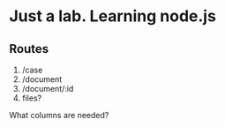 Just a lab. Learning node.js
===============================

Routes
------
1. /case
2. /document
3. /document/:id
4. files?

What columns are needed?
